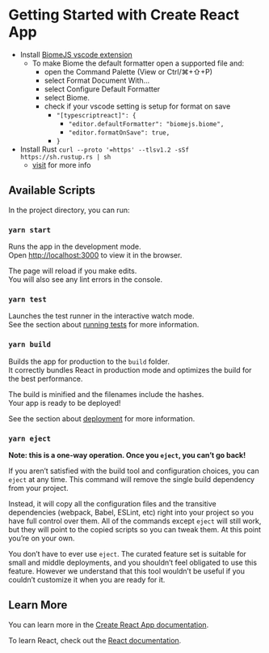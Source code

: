 # Getting Started with Create React App

- Install [BiomeJS vscode extension](https://marketplace.visualstudio.com/items?itemName=biomejs.biome)
  - To make Biome the default formatter open a supported file and:
    - open the Command Palette (View or Ctrl/⌘+⇧+P)
    - select Format Document With…
    - select Configure Default Formatter
    - select Biome.
    - check if your vscode setting is setup for format on save
      - `"[typescriptreact]": {`
        - `"editor.defaultFormatter": "biomejs.biome",`
        - `"editor.formatOnSave": true,`
      - `}`
- Install Rust `curl --proto '=https' --tlsv1.2 -sSf https://sh.rustup.rs | sh`
  - [visit](https://tauri.app/v1/guides/getting-started/prerequisites#setting-up-macos) for more info

## Available Scripts

In the project directory, you can run:

### `yarn start`

Runs the app in the development mode.\
Open [http://localhost:3000](http://localhost:3000) to view it in the browser.

The page will reload if you make edits.\
You will also see any lint errors in the console.

### `yarn test`

Launches the test runner in the interactive watch mode.\
See the section about [running tests](https://facebook.github.io/create-react-app/docs/running-tests) for more information.

### `yarn build`

Builds the app for production to the `build` folder.\
It correctly bundles React in production mode and optimizes the build for the best performance.

The build is minified and the filenames include the hashes.\
Your app is ready to be deployed!

See the section about [deployment](https://facebook.github.io/create-react-app/docs/deployment) for more information.

### `yarn eject`

**Note: this is a one-way operation. Once you `eject`, you can’t go back!**

If you aren’t satisfied with the build tool and configuration choices, you can `eject` at any time. This command will remove the single build dependency from your project.

Instead, it will copy all the configuration files and the transitive dependencies (webpack, Babel, ESLint, etc) right into your project so you have full control over them. All of the commands except `eject` will still work, but they will point to the copied scripts so you can tweak them. At this point you’re on your own.

You don’t have to ever use `eject`. The curated feature set is suitable for small and middle deployments, and you shouldn’t feel obligated to use this feature. However we understand that this tool wouldn’t be useful if you couldn’t customize it when you are ready for it.

## Learn More

You can learn more in the [Create React App documentation](https://facebook.github.io/create-react-app/docs/getting-started).

To learn React, check out the [React documentation](https://reactjs.org/).
